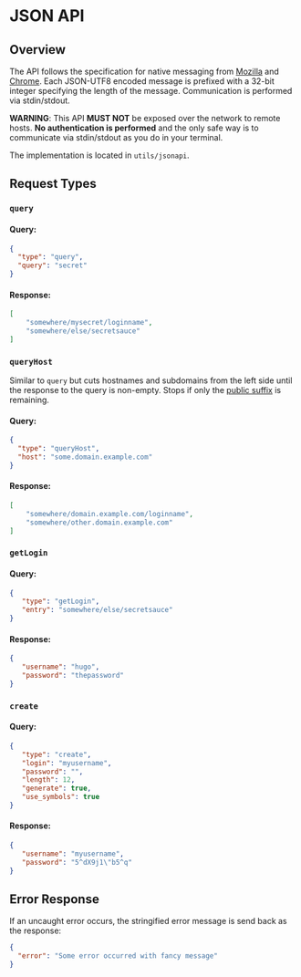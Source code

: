 # JSON API

## Overview

The API follows the specification for native messaging from [Mozilla](https://developer.mozilla.org/en-US/Add-ons/WebExtensions/Native_messaging) and [Chrome](https://developer.chrome.com/apps/nativeMessaging).
Each JSON-UTF8 encoded message is prefixed with a 32-bit integer specifying the length of the message.
Communication is performed via stdin/stdout.

**WARNING**: This API **MUST NOT** be exposed over the network to remote hosts.
**No authentication is performed** and the only safe way is to communicate via stdin/stdout as you do in your terminal.

The implementation is located in `utils/jsonapi`.

## Request Types

### `query`

#### Query:

```json
{
  "type": "query",
  "query": "secret"
}
```

#### Response:

```json
[
    "somewhere/mysecret/loginname",
    "somewhere/else/secretsauce"
]
```

### `queryHost`

Similar to `query` but cuts hostnames and subdomains from the left side until the response to the query is non-empty. Stops if only the [public suffix](https://publicsuffix.org/) is remaining.

#### Query:

```json
{
  "type": "queryHost",
  "host": "some.domain.example.com"
}
```

#### Response:

```json
[
    "somewhere/domain.example.com/loginname",
    "somewhere/other.domain.example.com"
]
```

### `getLogin`

#### Query:

```json
{
   "type": "getLogin",
   "entry": "somewhere/else/secretsauce"
}
```

#### Response:

```json
{
   "username": "hugo",
   "password": "thepassword"
}
```

### `create`

#### Query:

```json
{
   "type": "create",
   "login": "myusername",
   "password": "",
   "length": 12,
   "generate": true,
   "use_symbols": true
}
```

#### Response:

```json
{
   "username": "myusername",
   "password": "5^dX9j1\"b5^q"
}
```

## Error Response

If an uncaught error occurs, the stringified error message is send back as the response:

```json
{
  "error": "Some error occurred with fancy message"
}
```
